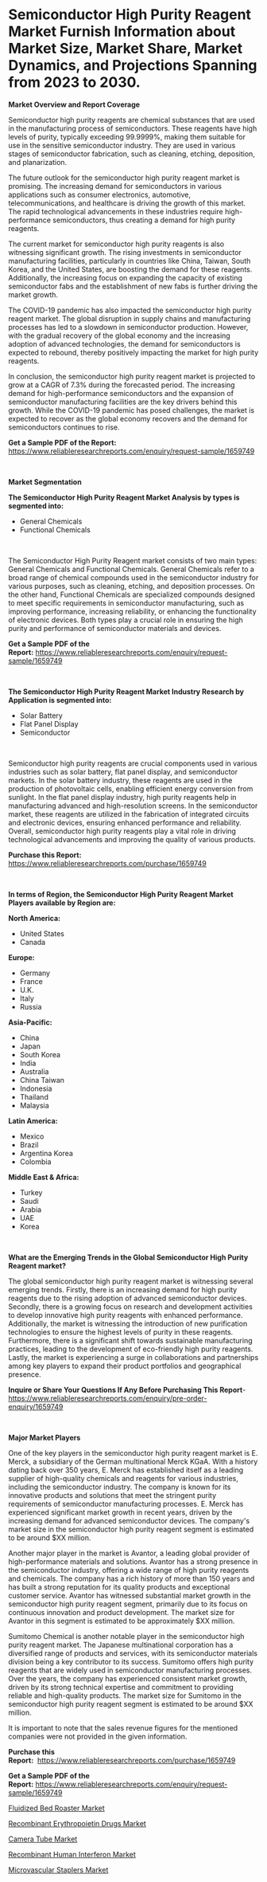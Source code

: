 <p><h1>Semiconductor High Purity Reagent Market Furnish Information about Market Size, Market Share, Market Dynamics, and Projections Spanning from 2023 to 2030.</h1></p><p><strong>Market Overview and Report Coverage</strong></p>
<p><p>Semiconductor high purity reagents are chemical substances that are used in the manufacturing process of semiconductors. These reagents have high levels of purity, typically exceeding 99.9999%, making them suitable for use in the sensitive semiconductor industry. They are used in various stages of semiconductor fabrication, such as cleaning, etching, deposition, and planarization.</p><p>The future outlook for the semiconductor high purity reagent market is promising. The increasing demand for semiconductors in various applications such as consumer electronics, automotive, telecommunications, and healthcare is driving the growth of this market. The rapid technological advancements in these industries require high-performance semiconductors, thus creating a demand for high purity reagents.</p><p>The current market for semiconductor high purity reagents is also witnessing significant growth. The rising investments in semiconductor manufacturing facilities, particularly in countries like China, Taiwan, South Korea, and the United States, are boosting the demand for these reagents. Additionally, the increasing focus on expanding the capacity of existing semiconductor fabs and the establishment of new fabs is further driving the market growth.</p><p>The COVID-19 pandemic has also impacted the semiconductor high purity reagent market. The global disruption in supply chains and manufacturing processes has led to a slowdown in semiconductor production. However, with the gradual recovery of the global economy and the increasing adoption of advanced technologies, the demand for semiconductors is expected to rebound, thereby positively impacting the market for high purity reagents.</p><p>In conclusion, the semiconductor high purity reagent market is projected to grow at a CAGR of 7.3% during the forecasted period. The increasing demand for high-performance semiconductors and the expansion of semiconductor manufacturing facilities are the key drivers behind this growth. While the COVID-19 pandemic has posed challenges, the market is expected to recover as the global economy recovers and the demand for semiconductors continues to rise.</p></p>
<p><strong>Get a Sample PDF of the Report:</strong> <a href="https://www.reliableresearchreports.com/enquiry/request-sample/1659749">https://www.reliableresearchreports.com/enquiry/request-sample/1659749</a></p>
<p>&nbsp;</p>
<p><strong>Market Segmentation</strong></p>
<p><strong>The Semiconductor High Purity Reagent Market Analysis by types is segmented into:</strong></p>
<p><ul><li>General Chemicals</li><li>Functional Chemicals</li></ul></p>
<p>&nbsp;</p>
<p><p>The Semiconductor High Purity Reagent market consists of two main types: General Chemicals and Functional Chemicals. General Chemicals refer to a broad range of chemical compounds used in the semiconductor industry for various purposes, such as cleaning, etching, and deposition processes. On the other hand, Functional Chemicals are specialized compounds designed to meet specific requirements in semiconductor manufacturing, such as improving performance, increasing reliability, or enhancing the functionality of electronic devices. Both types play a crucial role in ensuring the high purity and performance of semiconductor materials and devices.</p></p>
<p><strong>Get a Sample PDF of the Report:</strong>&nbsp;<a href="https://www.reliableresearchreports.com/enquiry/request-sample/1659749">https://www.reliableresearchreports.com/enquiry/request-sample/1659749</a></p>
<p>&nbsp;</p>
<p><strong>The Semiconductor High Purity Reagent Market Industry Research by Application is segmented into:</strong></p>
<p><ul><li>Solar Battery</li><li>Flat Panel Display</li><li>Semiconductor</li></ul></p>
<p>&nbsp;</p>
<p><p>Semiconductor high purity reagents are crucial components used in various industries such as solar battery, flat panel display, and semiconductor markets. In the solar battery industry, these reagents are used in the production of photovoltaic cells, enabling efficient energy conversion from sunlight. In the flat panel display industry, high purity reagents help in manufacturing advanced and high-resolution screens. In the semiconductor market, these reagents are utilized in the fabrication of integrated circuits and electronic devices, ensuring enhanced performance and reliability. Overall, semiconductor high purity reagents play a vital role in driving technological advancements and improving the quality of various products.</p></p>
<p><strong>Purchase this Report:</strong>&nbsp; <a href="https://www.reliableresearchreports.com/purchase/1659749">https://www.reliableresearchreports.com/purchase/1659749</a></p>
<p>&nbsp;</p>
<p><strong>In terms of Region, the Semiconductor High Purity Reagent Market Players available by Region are:</strong></p>
<p>
    <p> <strong> North America: </strong>
        <ul>
            <li>United States</li>
            <li>Canada</li>
        </ul>
        </p> 
    <p> <strong> Europe: </strong>
        <ul>
            <li>Germany</li>
            <li>France</li>
            <li>U.K.</li>
            <li>Italy</li>
            <li>Russia</li>
        </ul>
        </p> 
    <p> <strong> Asia-Pacific: </strong>
        <ul>
            <li>China</li>
            <li>Japan</li>
            <li>South Korea</li>
            <li>India</li>
            <li>Australia</li>
            <li>China Taiwan</li>
            <li>Indonesia</li>
            <li>Thailand</li>
            <li>Malaysia</li>
        </ul>
        </p> 
    <p> <strong> Latin America: </strong>
        <ul>
            <li>Mexico</li>
            <li>Brazil</li>
            <li>Argentina Korea</li>
            <li>Colombia</li>
        </ul>
        </p> 
    <p> <strong> Middle East & Africa: </strong>
        <ul>
            <li>Turkey</li>
            <li>Saudi</li>
            <li>Arabia</li>
            <li>UAE</li>
            <li>Korea</li>
        </ul>
    </p>
    </p>
<p>&nbsp;</p>
<p><strong>What are the Emerging Trends in the Global Semiconductor High Purity Reagent market?</strong></p>
<p><p>The global semiconductor high purity reagent market is witnessing several emerging trends. Firstly, there is an increasing demand for high purity reagents due to the rising adoption of advanced semiconductor devices. Secondly, there is a growing focus on research and development activities to develop innovative high purity reagents with enhanced performance. Additionally, the market is witnessing the introduction of new purification technologies to ensure the highest levels of purity in these reagents. Furthermore, there is a significant shift towards sustainable manufacturing practices, leading to the development of eco-friendly high purity reagents. Lastly, the market is experiencing a surge in collaborations and partnerships among key players to expand their product portfolios and geographical presence.</p></p>
<p><strong>Inquire or Share Your Questions If Any Before Purchasing This Report</strong>- <a href="https://www.reliableresearchreports.com/enquiry/pre-order-enquiry/1659749">https://www.reliableresearchreports.com/enquiry/pre-order-enquiry/1659749</a></p>
<p>&nbsp;</p>
<p><strong>Major Market Players</strong></p>
<p><p>One of the key players in the semiconductor high purity reagent market is E. Merck, a subsidiary of the German multinational Merck KGaA. With a history dating back over 350 years, E. Merck has established itself as a leading supplier of high-quality chemicals and reagents for various industries, including the semiconductor industry. The company is known for its innovative products and solutions that meet the stringent purity requirements of semiconductor manufacturing processes. E. Merck has experienced significant market growth in recent years, driven by the increasing demand for advanced semiconductor devices. The company's market size in the semiconductor high purity reagent segment is estimated to be around $XX million.</p><p>Another major player in the market is Avantor, a leading global provider of high-performance materials and solutions. Avantor has a strong presence in the semiconductor industry, offering a wide range of high purity reagents and chemicals. The company has a rich history of more than 150 years and has built a strong reputation for its quality products and exceptional customer service. Avantor has witnessed substantial market growth in the semiconductor high purity reagent segment, primarily due to its focus on continuous innovation and product development. The market size for Avantor in this segment is estimated to be approximately $XX million.</p><p>Sumitomo Chemical is another notable player in the semiconductor high purity reagent market. The Japanese multinational corporation has a diversified range of products and services, with its semiconductor materials division being a key contributor to its success. Sumitomo offers high purity reagents that are widely used in semiconductor manufacturing processes. Over the years, the company has experienced consistent market growth, driven by its strong technical expertise and commitment to providing reliable and high-quality products. The market size for Sumitomo in the semiconductor high purity reagent segment is estimated to be around $XX million.</p><p>It is important to note that the sales revenue figures for the mentioned companies were not provided in the given information.</p></p>
<p><strong>Purchase this Report:</strong>&nbsp;&nbsp;<a href="https://www.reliableresearchreports.com/purchase/1659749">https://www.reliableresearchreports.com/purchase/1659749</a></p>
<p></p>
<p><strong>Get a Sample PDF of the Report:</strong>&nbsp;<a href="https://www.reliableresearchreports.com/enquiry/request-sample/1659749">https://www.reliableresearchreports.com/enquiry/request-sample/1659749</a></p>
<p><p><a href="https://www.linkedin.com/pulse/fluidized-bed-roaster-market-insights-players-forecast-sys2e/">Fluidized Bed Roaster Market</a></p><p><a href="https://medium.com/@debradaniels04/decoding-recombinant-erythropoietin-drugs-market-metrics-market-share-trends-and-growth-patterns-572bc84d589f">Recombinant Erythropoietin Drugs Market</a></p><p><a href="https://www.linkedin.com/pulse/camera-tube-market-size-share-amp-trends-analysis-report-otb8e/">Camera Tube Market</a></p><p><a href="https://medium.com/@sandramurphy56/recombinant-human-interferon-market-furnishes-information-on-market-share-market-trends-and-0a2d0d8ccf0c">Recombinant Human Interferon Market</a></p><p><a href="https://github.com/CliffMedina6/Market-Research-Report-List-1/blob/main/microvascular-staplers-market.md">Microvascular Staplers Market</a></p></p>